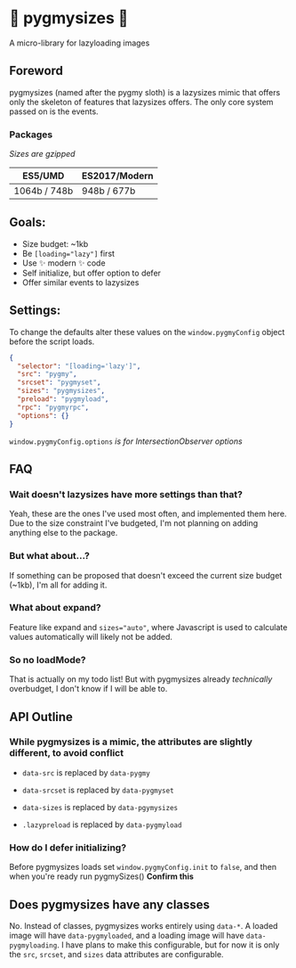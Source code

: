 # 🦥 pygmysizes 🦥

A micro-library for lazyloading images

## Foreword

pygmysizes (named after the pygmy sloth) is a lazysizes mimic that offers only the skeleton of features that lazysizes offers. The only core system passed on is the events.

### Packages

_Sizes are gzipped_

| ES5/UMD | ES2017/Modern |
|---|---|
| 1064b / 748b | 948b / 677b |

## Goals:

-   Size budget: ~1kb
- Be `[loading="lazy"]` first
-   Use ✨ modern ✨ code
-   Self initialize, but offer option to defer
- Offer similar events to lazysizes

## Settings:

To change the defaults alter these values on the `window.pygmyConfig` object before the script loads.

```json
{
  "selector": "[loading='lazy']",
  "src": "pygmy",
  "srcset": "pygmyset",
  "sizes": "pygmysizes",
  "preload": "pygmyload",
  "rpc": "pygmyrpc",
  "options": {}
}
```

`window.pygmyConfig.options` _is for IntersectionObserver options_

## FAQ

### __Wait doesn't lazysizes have more settings than that?__

Yeah, these are the ones I've used most often, and implemented them here. Due to the size constraint I've budgeted, I'm not planning on adding anything else to the package.

### __But what about...?__

If something can be proposed that doesn't exceed the current size budget (~1kb), I'm all for adding it.

### __What about expand?__

Feature like expand and `sizes="auto"`, where Javascript is used to calculate values automatically will likely not be added.

### __So no loadMode?__

That is actually on my todo list! But with pygmysizes already _technically_ overbudget, I don't know if I will be able to.

## API Outline

### __While pygmysizes is a mimic, the attributes are slightly different, to avoid conflict__

- `data-src` is replaced by `data-pygmy`

- `data-srcset` is replaced by `data-pygmyset`

- `data-sizes` is replaced by `data-pgymysizes`

- `.lazypreload` is replaced by `data-pygmyload`

### __How do  I defer initializing?__

Before pygmysizes loads set `window.pygmyConfig.init` to `false`, and then when you're ready run pygmySizes() __Confirm this__


## __Does pygmysizes have any classes__

No. Instead of classes, pygmysizes works entirely using `data-*`. A loaded image will have `data-pygmyloaded`, and a loading image will have `data-pygmyloading`. I have plans to make this configurable, but for now it is only the `src`, `srcset`, and `sizes` data attributes are configurable.

